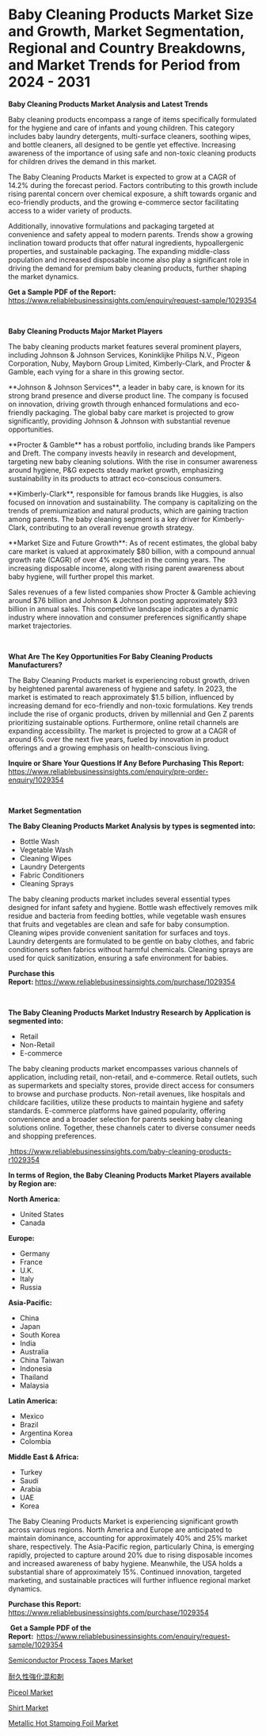 <p><h1>Baby Cleaning Products Market Size and Growth, Market Segmentation, Regional and Country Breakdowns, and Market Trends for Period from 2024 -  2031</h1></p><p><strong>Baby Cleaning Products Market Analysis and Latest Trends</strong></p>
<p><p>Baby cleaning products encompass a range of items specifically formulated for the hygiene and care of infants and young children. This category includes baby laundry detergents, multi-surface cleaners, soothing wipes, and bottle cleaners, all designed to be gentle yet effective. Increasing awareness of the importance of using safe and non-toxic cleaning products for children drives the demand in this market.</p><p>The Baby Cleaning Products Market is expected to grow at a CAGR of 14.2% during the forecast period. Factors contributing to this growth include rising parental concern over chemical exposure, a shift towards organic and eco-friendly products, and the growing e-commerce sector facilitating access to a wider variety of products. </p><p>Additionally, innovative formulations and packaging targeted at convenience and safety appeal to modern parents. Trends show a growing inclination toward products that offer natural ingredients, hypoallergenic properties, and sustainable packaging. The expanding middle-class population and increased disposable income also play a significant role in driving the demand for premium baby cleaning products, further shaping the market dynamics.</p></p>
<p><strong>Get a Sample PDF of the Report:&nbsp;</strong> <a href="https://www.reliablebusinessinsights.com/enquiry/request-sample/1029354">https://www.reliablebusinessinsights.com/enquiry/request-sample/1029354</a></p>
<p>&nbsp;</p>
<p><strong>Baby Cleaning Products Major Market Players</strong></p>
<p><p>The baby cleaning products market features several prominent players, including Johnson & Johnson Services, Koninklijke Philips N.V., Pigeon Corporation, Nuby, Mayborn Group Limited, Kimberly-Clark, and Procter & Gamble, each vying for a share in this growing sector.</p><p>**Johnson & Johnson Services**, a leader in baby care, is known for its strong brand presence and diverse product line. The company is focused on innovation, driving growth through enhanced formulations and eco-friendly packaging. The global baby care market is projected to grow significantly, providing Johnson & Johnson with substantial revenue opportunities.</p><p>**Procter & Gamble** has a robust portfolio, including brands like Pampers and Dreft. The company invests heavily in research and development, targeting new baby cleaning solutions. With the rise in consumer awareness around hygiene, P&G expects steady market growth, emphasizing sustainability in its products to attract eco-conscious consumers.</p><p>**Kimberly-Clark**, responsible for famous brands like Huggies, is also focused on innovation and sustainability. The company is capitalizing on the trends of premiumization and natural products, which are gaining traction among parents. The baby cleaning segment is a key driver for Kimberly-Clark, contributing to an overall revenue growth strategy.</p><p>**Market Size and Future Growth**: As of recent estimates, the global baby care market is valued at approximately $80 billion, with a compound annual growth rate (CAGR) of over 4% expected in the coming years. The increasing disposable income, along with rising parent awareness about baby hygiene, will further propel this market.</p><p>Sales revenues of a few listed companies show Procter & Gamble achieving around $76 billion and Johnson & Johnson posting approximately $93 billion in annual sales. This competitive landscape indicates a dynamic industry where innovation and consumer preferences significantly shape market trajectories.</p></p>
<p>&nbsp;</p>
<p><strong>What Are The Key Opportunities For Baby Cleaning Products Manufacturers?</strong></p>
<p><p>The Baby Cleaning Products market is experiencing robust growth, driven by heightened parental awareness of hygiene and safety. In 2023, the market is estimated to reach approximately $1.5 billion, influenced by increasing demand for eco-friendly and non-toxic formulations. Key trends include the rise of organic products, driven by millennial and Gen Z parents prioritizing sustainable options. Furthermore, online retail channels are expanding accessibility. The market is projected to grow at a CAGR of around 6% over the next five years, fueled by innovation in product offerings and a growing emphasis on health-conscious living.</p></p>
<p><strong>Inquire or Share Your Questions If Any Before Purchasing This Report:</strong> <a href="https://www.reliablebusinessinsights.com/enquiry/pre-order-enquiry/1029354">https://www.reliablebusinessinsights.com/enquiry/pre-order-enquiry/1029354</a></p>
<p>&nbsp;</p>
<p><strong>Market Segmentation</strong></p>
<p><strong>The Baby Cleaning Products Market Analysis by types is segmented into:</strong></p>
<p><ul><li>Bottle Wash</li><li>Vegetable Wash</li><li>Cleaning Wipes</li><li>Laundry Detergents</li><li>Fabric Conditioners</li><li>Cleaning Sprays</li></ul></p>
<p><p>The baby cleaning products market includes several essential types designed for infant safety and hygiene. Bottle wash effectively removes milk residue and bacteria from feeding bottles, while vegetable wash ensures that fruits and vegetables are clean and safe for baby consumption. Cleaning wipes provide convenient sanitation for surfaces and toys. Laundry detergents are formulated to be gentle on baby clothes, and fabric conditioners soften fabrics without harmful chemicals. Cleaning sprays are used for quick sanitization, ensuring a safe environment for babies.</p></p>
<p><strong>Purchase this Report:&nbsp;</strong><a href="https://www.reliablebusinessinsights.com/purchase/1029354">https://www.reliablebusinessinsights.com/purchase/1029354</a></p>
<p>&nbsp;</p>
<p><strong>The Baby Cleaning Products Market Industry Research by Application is segmented into:</strong></p>
<p><ul><li>Retail</li><li>Non-Retail</li><li>E-commerce</li></ul></p>
<p><p>The baby cleaning products market encompasses various channels of application, including retail, non-retail, and e-commerce. Retail outlets, such as supermarkets and specialty stores, provide direct access for consumers to browse and purchase products. Non-retail avenues, like hospitals and childcare facilities, utilize these products to maintain hygiene and safety standards. E-commerce platforms have gained popularity, offering convenience and a broader selection for parents seeking baby cleaning solutions online. Together, these channels cater to diverse consumer needs and shopping preferences.</p></p>
<p><a href="https://www.reliablebusinessinsights.com/baby-cleaning-products-r1029354">&nbsp;https://www.reliablebusinessinsights.com/baby-cleaning-products-r1029354</a></p>
<p><strong>In terms of Region, the Baby Cleaning Products Market Players available by Region are:</strong></p>
<p>
    <p> <strong> North America: </strong>
        <ul>
            <li>United States</li>
            <li>Canada</li>
        </ul>
        </p> 
    <p> <strong> Europe: </strong>
        <ul>
            <li>Germany</li>
            <li>France</li>
            <li>U.K.</li>
            <li>Italy</li>
            <li>Russia</li>
        </ul>
        </p> 
    <p> <strong> Asia-Pacific: </strong>
        <ul>
            <li>China</li>
            <li>Japan</li>
            <li>South Korea</li>
            <li>India</li>
            <li>Australia</li>
            <li>China Taiwan</li>
            <li>Indonesia</li>
            <li>Thailand</li>
            <li>Malaysia</li>
        </ul>
        </p> 
    <p> <strong> Latin America: </strong>
        <ul>
            <li>Mexico</li>
            <li>Brazil</li>
            <li>Argentina Korea</li>
            <li>Colombia</li>
        </ul>
        </p> 
    <p> <strong> Middle East & Africa: </strong>
        <ul>
            <li>Turkey</li>
            <li>Saudi</li>
            <li>Arabia</li>
            <li>UAE</li>
            <li>Korea</li>
        </ul>
    </p>
    </p>
<p><p>The Baby Cleaning Products Market is experiencing significant growth across various regions. North America and Europe are anticipated to maintain dominance, accounting for approximately 40% and 25% market share, respectively. The Asia-Pacific region, particularly China, is emerging rapidly, projected to capture around 20% due to rising disposable incomes and increased awareness of baby hygiene. Meanwhile, the USA holds a substantial share of approximately 15%. Continued innovation, targeted marketing, and sustainable practices will further influence regional market dynamics.</p></p>
<p><strong>Purchase this Report: </strong><a href="https://www.reliablebusinessinsights.com/purchase/1029354">https://www.reliablebusinessinsights.com/purchase/1029354</a></p>
<p>&nbsp;<strong>Get a Sample PDF of the Report:&nbsp;&nbsp;</strong><a href="https://www.reliablebusinessinsights.com/enquiry/request-sample/1029354">https://www.reliablebusinessinsights.com/enquiry/request-sample/1029354</a></p>
<p><strong></strong></p>
<p><p><a href="https://github.com/WayneGriffin411/Market-Research-Report-List-1/blob/main/semiconductor-process-tapes-market.md">Semiconductor Process Tapes Market</a></p><p><a href="https://medium.com/@chellamarie1962/durability-enhancing-admixtures-market-%E3%81%AE%E3%82%B0%E3%83%AD%E3%83%BC%E3%83%90%E3%83%AB%E5%B8%82%E5%A0%B4%E6%A6%82%E8%A6%81%E3%81%AF-%E4%B8%96%E7%95%8C%E3%81%8A%E3%82%88%E3%81%B3%E4%B8%BB%E8%A6%81%E5%B8%82%E5%A0%B4%E3%81%AB%E3%81%8A%E3%81%91%E3%82%8B%E6%A5%AD%E7%95%8C%E3%81%AB%E5%BD%B1%E9%9F%BF%E3%82%92%E4%B8%8E%E3%81%88%E3%82%8B%E4%B8%BB%E8%A6%81%E3%81%AA%E3%83%88%E3%83%AC%E3%83%B3%E3%83%89%E3%81%AB%E3%81%A4%E3%81%84%E3%81%A6-%E7%8B%AC%E8%87%AA%E3%81%AE%E8%A6%96%E7%82%B9%E3%82%92%E6%8F%90%E4%BE%9B%E3%81%97%E3%81%BE%E3%81%99-d402cc270bb8?postPublishedType=initial">耐久性強化混和剤</a></p><p><a href="https://issuu.com/reportprime-2/docs/piceol-market-size-2030.pptx_6a40a9ea85edd5">Piceol Market</a></p><p><a href="https://medium.com/@adrainratke1952/the-global-shirt-market-is-expected-to-witness-a-compound-annual-growth-rate-cagr-of-13-4-6fb60a27d9ed">Shirt Market</a></p><p><a href="https://www.linkedin.com/pulse/market-dynamics-future-trends-global-metallic-hot-stamping-jexkc?trackingId=3FNbskMTROGsaEVOSGuWBg%3D%3D">Metallic Hot Stamping Foil Market</a></p></p>